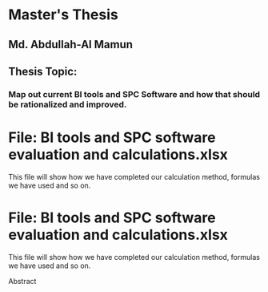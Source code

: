 # Master's Thesis
## Md. Abdullah-Al Mamun

## Thesis Topic:
### Map out current BI tools and SPC Software and how that should be rationalized and improved.

# File: BI tools and SPC software evaluation and calculations.xlsx
This file will show how we have completed our calculation method, formulas we have used and so on.

# File: BI tools and SPC software evaluation and calculations.xlsx
This file will show how we have completed our calculation method, formulas we have used and so on.






Abstract


